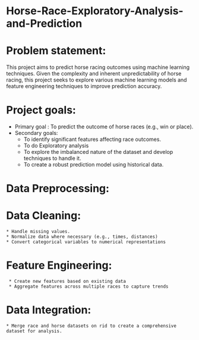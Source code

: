 # Horse-Race-Exploratory-Analysis-and-Prediction
# Problem statement:
This project aims to predict horse racing outcomes using machine learning techniques. Given the complexity and inherent unpredictability of horse racing, this project seeks to explore various machine learning models and feature engineering techniques to improve prediction accuracy.

# Project goals:

   * Primary goal : To predict the outcome of horse races (e.g., win or place).
   * Secondary goals:
       * To identify significant features affecting race outcomes.
       * To do Exploratory analysis
       * To explore the imbalanced nature of the dataset and develop techniques to handle it.
       * To create a robust prediction model using historical data.

# Data Preprocessing:

  # Data Cleaning:

    * Handle missing values.
    * Normalize data where necessary (e.g., times, distances)
    * Convert categorical variables to numerical representations

  # Feature Engineering:

     * Create new features based on existing data
     * Aggregate features across multiple races to capture trends

  # Data Integration:

    * Merge race and horse datasets on rid to create a comprehensive dataset for analysis.

